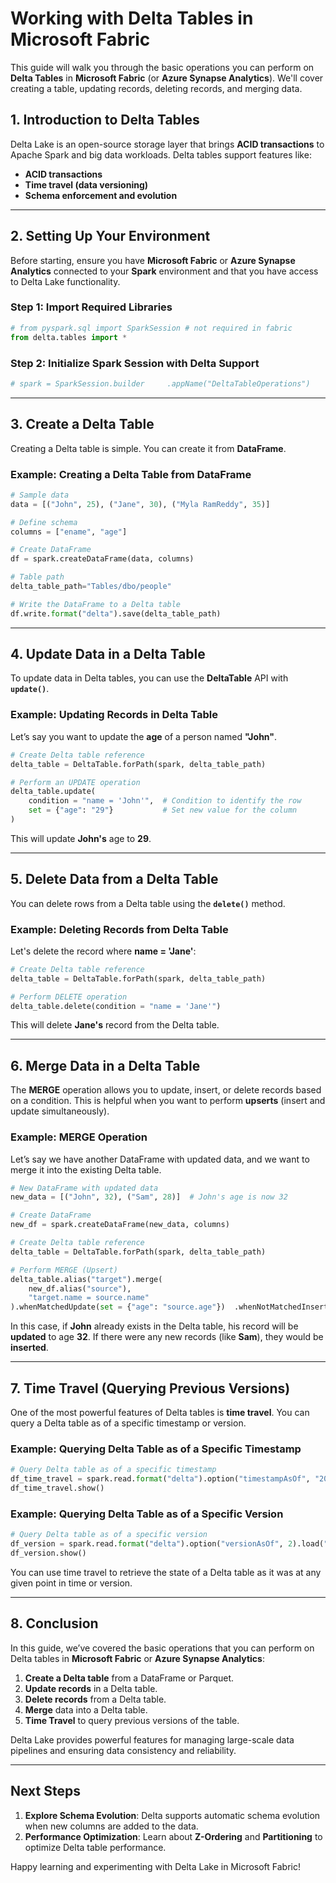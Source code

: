 
# **Working with Delta Tables in Microsoft Fabric**

This guide will walk you through the basic operations you can perform on **Delta Tables** in **Microsoft Fabric** (or **Azure Synapse Analytics**). We'll cover creating a table, updating records, deleting records, and merging data.

## **1. Introduction to Delta Tables**

Delta Lake is an open-source storage layer that brings **ACID transactions** to Apache Spark and big data workloads. Delta tables support features like:

- **ACID transactions**
- **Time travel (data versioning)**
- **Schema enforcement and evolution**

---

## **2. Setting Up Your Environment**

Before starting, ensure you have **Microsoft Fabric** or **Azure Synapse Analytics** connected to your **Spark** environment and that you have access to Delta Lake functionality.

### **Step 1: Import Required Libraries**

```python
# from pyspark.sql import SparkSession # not required in fabric
from delta.tables import *
```

### **Step 2: Initialize Spark Session with Delta Support**

```python
# spark = SparkSession.builder     .appName("DeltaTableOperations")     .getOrCreate() # not required in fabric
```

---

## **3. Create a Delta Table**

Creating a Delta table is simple. You can create it from **DataFrame**.

### **Example: Creating a Delta Table from DataFrame**

```python
# Sample data
data = [("John", 25), ("Jane", 30), ("Myla RamReddy", 35)]

# Define schema
columns = ["ename", "age"]

# Create DataFrame
df = spark.createDataFrame(data, columns)

# Table path
delta_table_path="Tables/dbo/people"

# Write the DataFrame to a Delta table
df.write.format("delta").save(delta_table_path)
```


---

## **4. Update Data in a Delta Table**

To update data in Delta tables, you can use the **DeltaTable** API with **`update()`**.

### **Example: Updating Records in Delta Table**

Let’s say you want to update the **age** of a person named **"John"**.

```python
# Create Delta table reference
delta_table = DeltaTable.forPath(spark, delta_table_path)

# Perform an UPDATE operation
delta_table.update(
    condition = "name = 'John'",  # Condition to identify the row
    set = {"age": "29"}           # Set new value for the column
)
```

This will update **John's** age to **29**.

---

## **5. Delete Data from a Delta Table**

You can delete rows from a Delta table using the **`delete()`** method.

### **Example: Deleting Records from Delta Table**

Let's delete the record where **name = 'Jane'**:

```python
# Create Delta table reference
delta_table = DeltaTable.forPath(spark, delta_table_path)

# Perform DELETE operation
delta_table.delete(condition = "name = 'Jane'")
```

This will delete **Jane's** record from the Delta table.

---

## **6. Merge Data in a Delta Table**

The **MERGE** operation allows you to update, insert, or delete records based on a condition. This is helpful when you want to perform **upserts** (insert and update simultaneously).

### **Example: MERGE Operation**

Let’s say we have another DataFrame with updated data, and we want to merge it into the existing Delta table.

```python
# New DataFrame with updated data
new_data = [("John", 32), ("Sam", 28)]  # John's age is now 32

# Create DataFrame
new_df = spark.createDataFrame(new_data, columns)

# Create Delta table reference
delta_table = DeltaTable.forPath(spark, delta_table_path)

# Perform MERGE (Upsert)
delta_table.alias("target").merge(
    new_df.alias("source"),
    "target.name = source.name"
).whenMatchedUpdate(set = {"age": "source.age"})  .whenNotMatchedInsert(values = {"name": "source.name", "age": "source.age"})  .execute()
```

In this case, if **John** already exists in the Delta table, his record will be **updated** to age **32**. If there were any new records (like **Sam**), they would be **inserted**.

---

## **7. Time Travel (Querying Previous Versions)**

One of the most powerful features of Delta tables is **time travel**. You can query a Delta table as of a specific timestamp or version.

### **Example: Querying Delta Table as of a Specific Timestamp**

```python
# Query Delta table as of a specific timestamp
df_time_travel = spark.read.format("delta").option("timestampAsOf", "2025-04-05 09:00:00").load("/mnt/delta/people")
df_time_travel.show()
```

### **Example: Querying Delta Table as of a Specific Version**

```python
# Query Delta table as of a specific version
df_version = spark.read.format("delta").option("versionAsOf", 2).load("/mnt/delta/people")
df_version.show()
```

You can use time travel to retrieve the state of a Delta table as it was at any given point in time or version.

---

## **8. Conclusion**

In this guide, we’ve covered the basic operations that you can perform on Delta tables in **Microsoft Fabric** or **Azure Synapse Analytics**:

1. **Create a Delta table** from a DataFrame or Parquet.
2. **Update records** in a Delta table.
3. **Delete records** from a Delta table.
4. **Merge** data into a Delta table.
5. **Time Travel** to query previous versions of the table.

Delta Lake provides powerful features for managing large-scale data pipelines and ensuring data consistency and reliability.

---

## **Next Steps**

1. **Explore Schema Evolution**: Delta supports automatic schema evolution when new columns are added to the data.
2. **Performance Optimization**: Learn about **Z-Ordering** and **Partitioning** to optimize Delta table performance.

Happy learning and experimenting with Delta Lake in Microsoft Fabric!
